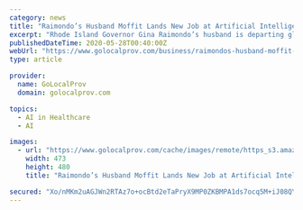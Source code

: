 ```yaml
---
category: news
title: "Raimondo’s Husband Moffit Lands New Job at Artificial Intelligence Healthcare Company"
excerpt: "Rhode Island Governor Gina Raimondo’s husband is departing global consulting giant McKinsey & Company for a Boston-based artificial intelligence technology firm. “PathAI is thrilled to announce our first Chief People Officer,"
publishedDateTime: 2020-05-28T00:40:00Z
webUrl: "https://www.golocalprov.com/business/raimondos-husband-moffit-lands-new-job-at-artificial-intelligence"
type: article

provider:
  name: GoLocalProv
  domain: golocalprov.com

topics:
  - AI in Healthcare
  - AI

images:
  - url: "https://www.golocalprov.com/cache/images/remote/https_s3.amazonaws.com/media.golocalprov.com/Politics/Moffit_Raimondo.png"
    width: 473
    height: 480
    title: "Raimondo’s Husband Moffit Lands New Job at Artificial Intelligence Healthcare Company"

secured: "Xo/nMKm2uAGJWn2RTAz7o+ocBtd2eTaPryX9MP0ZKBMPA1ds7ocq5M+iJ08QYZkw7BaOQipdbyujYgrIZKV+nyBDiBCik9blLpEZInWmGwNAMXr1DZa9Zm6Z5rVB5fnJPmn4/oIIQubuGvmkStcpFMGOrx7GrcVxCwKurUNWiO8+/9+B+IwqgTY2ajO5qnKO4Wg/dgDt1nScfzIWAzppPa/GnRn1YE0yUBYX2yxEpI7TteShpNuyM8sS/VRLI72e4XxCdhHNAiY74v5j3Zyln7bd0MT2Cbit3sACjL8n13dCKZwqeY6/IvnqZ2RDQup3XIGnhF3EfMpjMxKrx/Vv6HkqKWEroYN4460C18DElEvPzZfSnGt4hqO9VpXn8SQ3iR2i8EIOlNz86W6C3A0sKGdEHvohNcYsrs6d58FBLV0JGjquhiBmznzJ2jRtXLx2UemOZC+pk7c9aFP0nmAb0QdtROSNKRwjGNLz6Tlns6w=;s7mUISoFZu0VNh1TiSSNpA=="
---
```


